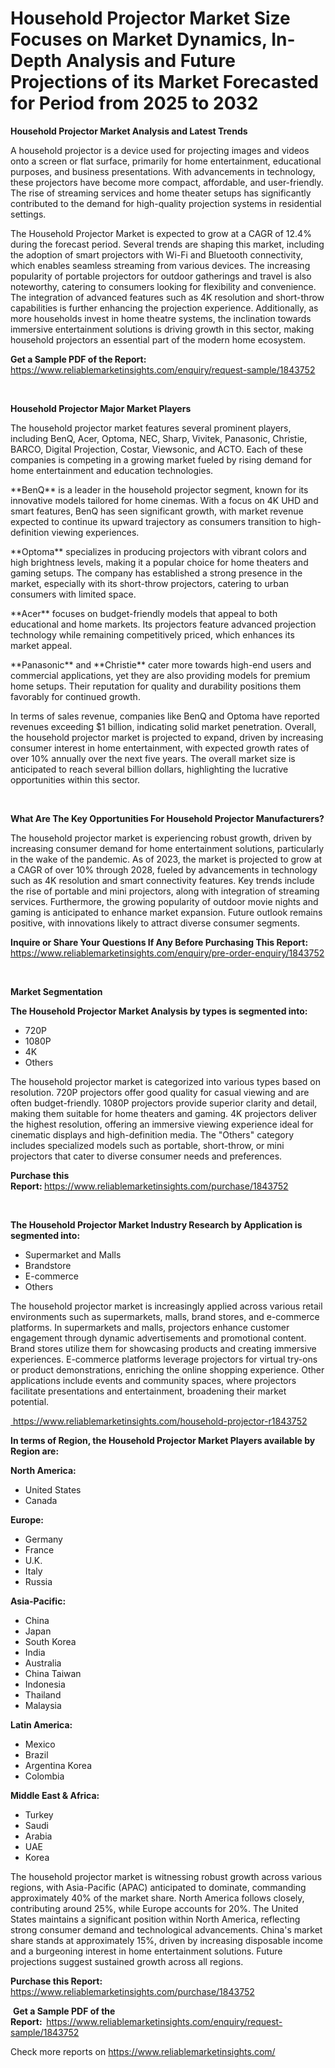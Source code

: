 <p><h1>Household Projector Market Size Focuses on Market Dynamics, In-Depth Analysis and Future Projections of its Market Forecasted for Period from 2025 to 2032</h1></p><p><strong>Household Projector Market Analysis and Latest Trends</strong></p>
<p><p>A household projector is a device used for projecting images and videos onto a screen or flat surface, primarily for home entertainment, educational purposes, and business presentations. With advancements in technology, these projectors have become more compact, affordable, and user-friendly. The rise of streaming services and home theater setups has significantly contributed to the demand for high-quality projection systems in residential settings.</p><p>The Household Projector Market is expected to grow at a CAGR of 12.4% during the forecast period. Several trends are shaping this market, including the adoption of smart projectors with Wi-Fi and Bluetooth connectivity, which enables seamless streaming from various devices. The increasing popularity of portable projectors for outdoor gatherings and travel is also noteworthy, catering to consumers looking for flexibility and convenience. The integration of advanced features such as 4K resolution and short-throw capabilities is further enhancing the projection experience. Additionally, as more households invest in home theatre systems, the inclination towards immersive entertainment solutions is driving growth in this sector, making household projectors an essential part of the modern home ecosystem.</p></p>
<p><strong>Get a Sample PDF of the Report:&nbsp;</strong> <a href="https://www.reliablemarketinsights.com/enquiry/request-sample/1843752?utm_campaign=2110&utm_medium=2&utm_source=Github&utm_content=ia&utm_term=10022025&utm_id=household-projector">https://www.reliablemarketinsights.com/enquiry/request-sample/1843752</a></p>
<p>&nbsp;</p>
<p><strong>Household Projector Major Market Players</strong></p>
<p><p>The household projector market features several prominent players, including BenQ, Acer, Optoma, NEC, Sharp, Vivitek, Panasonic, Christie, BARCO, Digital Projection, Costar, Viewsonic, and ACTO. Each of these companies is competing in a growing market fueled by rising demand for home entertainment and education technologies.</p><p>**BenQ** is a leader in the household projector segment, known for its innovative models tailored for home cinemas. With a focus on 4K UHD and smart features, BenQ has seen significant growth, with market revenue expected to continue its upward trajectory as consumers transition to high-definition viewing experiences.</p><p>**Optoma** specializes in producing projectors with vibrant colors and high brightness levels, making it a popular choice for home theaters and gaming setups. The company has established a strong presence in the market, especially with its short-throw projectors, catering to urban consumers with limited space. </p><p>**Acer** focuses on budget-friendly models that appeal to both educational and home markets. Its projectors feature advanced projection technology while remaining competitively priced, which enhances its market appeal. </p><p>**Panasonic** and **Christie** cater more towards high-end users and commercial applications, yet they are also providing models for premium home setups. Their reputation for quality and durability positions them favorably for continued growth.</p><p>In terms of sales revenue, companies like BenQ and Optoma have reported revenues exceeding $1 billion, indicating solid market penetration. Overall, the household projector market is projected to expand, driven by increasing consumer interest in home entertainment, with expected growth rates of over 10% annually over the next five years. The overall market size is anticipated to reach several billion dollars, highlighting the lucrative opportunities within this sector.</p></p>
<p>&nbsp;</p>
<p><strong>What Are The Key Opportunities For Household Projector Manufacturers?</strong></p>
<p><p>The household projector market is experiencing robust growth, driven by increasing consumer demand for home entertainment solutions, particularly in the wake of the pandemic. As of 2023, the market is projected to grow at a CAGR of over 10% through 2028, fueled by advancements in technology such as 4K resolution and smart connectivity features. Key trends include the rise of portable and mini projectors, along with integration of streaming services. Furthermore, the growing popularity of outdoor movie nights and gaming is anticipated to enhance market expansion. Future outlook remains positive, with innovations likely to attract diverse consumer segments.</p></p>
<p><strong>Inquire or Share Your Questions If Any Before Purchasing This Report:</strong> <a href="https://www.reliablemarketinsights.com/enquiry/pre-order-enquiry/1843752?utm_campaign=2110&utm_medium=2&utm_source=Github&utm_content=ia&utm_term=10022025&utm_id=household-projector">https://www.reliablemarketinsights.com/enquiry/pre-order-enquiry/1843752</a></p>
<p>&nbsp;</p>
<p><strong>Market Segmentation</strong></p>
<p><strong>The Household Projector Market Analysis by types is segmented into:</strong></p>
<p><ul><li>720P</li><li>1080P</li><li>4K</li><li>Others</li></ul></p>
<p><p>The household projector market is categorized into various types based on resolution. 720P projectors offer good quality for casual viewing and are often budget-friendly. 1080P projectors provide superior clarity and detail, making them suitable for home theaters and gaming. 4K projectors deliver the highest resolution, offering an immersive viewing experience ideal for cinematic displays and high-definition media. The "Others" category includes specialized models such as portable, short-throw, or mini projectors that cater to diverse consumer needs and preferences.</p></p>
<p><strong>Purchase this Report:&nbsp;</strong><a href="https://www.reliablemarketinsights.com/purchase/1843752?utm_campaign=2110&utm_medium=2&utm_source=Github&utm_content=ia&utm_term=10022025&utm_id=household-projector">https://www.reliablemarketinsights.com/purchase/1843752</a></p>
<p>&nbsp;</p>
<p><strong>The Household Projector Market Industry Research by Application is segmented into:</strong></p>
<p><ul><li>Supermarket and Malls</li><li>Brandstore</li><li>E-commerce</li><li>Others</li></ul></p>
<p><p>The household projector market is increasingly applied across various retail environments such as supermarkets, malls, brand stores, and e-commerce platforms. In supermarkets and malls, projectors enhance customer engagement through dynamic advertisements and promotional content. Brand stores utilize them for showcasing products and creating immersive experiences. E-commerce platforms leverage projectors for virtual try-ons or product demonstrations, enriching the online shopping experience. Other applications include events and community spaces, where projectors facilitate presentations and entertainment, broadening their market potential.</p></p>
<p><a href="https://www.reliablemarketinsights.com/household-projector-r1843752?utm_campaign=2110&utm_medium=2&utm_source=Github&utm_content=ia&utm_term=10022025&utm_id=household-projector">&nbsp;https://www.reliablemarketinsights.com/household-projector-r1843752</a></p>
<p><strong>In terms of Region, the Household Projector Market Players available by Region are:</strong></p>
<p>
    <p> <strong> North America: </strong>
        <ul>
            <li>United States</li>
            <li>Canada</li>
        </ul>
        </p> 
    <p> <strong> Europe: </strong>
        <ul>
            <li>Germany</li>
            <li>France</li>
            <li>U.K.</li>
            <li>Italy</li>
            <li>Russia</li>
        </ul>
        </p> 
    <p> <strong> Asia-Pacific: </strong>
        <ul>
            <li>China</li>
            <li>Japan</li>
            <li>South Korea</li>
            <li>India</li>
            <li>Australia</li>
            <li>China Taiwan</li>
            <li>Indonesia</li>
            <li>Thailand</li>
            <li>Malaysia</li>
        </ul>
        </p> 
    <p> <strong> Latin America: </strong>
        <ul>
            <li>Mexico</li>
            <li>Brazil</li>
            <li>Argentina Korea</li>
            <li>Colombia</li>
        </ul>
        </p> 
    <p> <strong> Middle East & Africa: </strong>
        <ul>
            <li>Turkey</li>
            <li>Saudi</li>
            <li>Arabia</li>
            <li>UAE</li>
            <li>Korea</li>
        </ul>
    </p>
    </p>
<p><p>The household projector market is witnessing robust growth across various regions, with Asia-Pacific (APAC) anticipated to dominate, commanding approximately 40% of the market share. North America follows closely, contributing around 25%, while Europe accounts for 20%. The United States maintains a significant position within North America, reflecting strong consumer demand and technological advancements. China's market share stands at approximately 15%, driven by increasing disposable income and a burgeoning interest in home entertainment solutions. Future projections suggest sustained growth across all regions.</p></p>
<p><strong>Purchase this Report: </strong><a href="https://www.reliablemarketinsights.com/purchase/1843752?utm_campaign=2110&utm_medium=2&utm_source=Github&utm_content=ia&utm_term=10022025&utm_id=household-projector">https://www.reliablemarketinsights.com/purchase/1843752</a></p>
<p>&nbsp;<strong>Get a Sample PDF of the Report:&nbsp;&nbsp;</strong><a href="https://www.reliablemarketinsights.com/enquiry/request-sample/1843752?utm_campaign=2110&utm_medium=2&utm_source=Github&utm_content=ia&utm_term=10022025&utm_id=household-projector">https://www.reliablemarketinsights.com/enquiry/request-sample/1843752</a></p>
<p><strong></strong></p>
<p>Check more reports on <a href="https://www.reliablemarketinsights.com/?utm_campaign=2110&utm_medium=2&utm_source=Github&utm_content=ia&utm_term=10022025&utm_id=household-projector">https://www.reliablemarketinsights.com/</a></p>